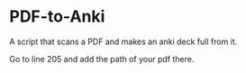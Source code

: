 # PDF-to-Anki
A script that scans a PDF and makes an anki deck full from it.

Go to line 205 and add the path of your pdf there.

